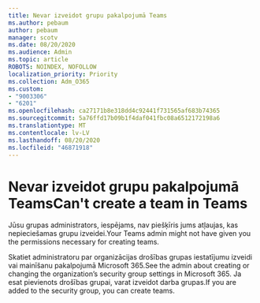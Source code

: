 ```yaml
---
title: Nevar izveidot grupu pakalpojumā Teams
ms.author: pebaum
author: pebaum
manager: scotv
ms.date: 08/20/2020
ms.audience: Admin
ms.topic: article
ROBOTS: NOINDEX, NOFOLLOW
localization_priority: Priority
ms.collection: Adm_O365
ms.custom:
- "9003306"
- "6201"
ms.openlocfilehash: ca27171b8e318dd4c92441f731565af683b74365
ms.sourcegitcommit: 5a76ffd17b09b1f4daf041fbc08a6512172198a6
ms.translationtype: MT
ms.contentlocale: lv-LV
ms.lasthandoff: 08/20/2020
ms.locfileid: "46871918"
---
```

# <a name="cant-create-a-team-in-teams"></a><span data-ttu-id="86131-102">Nevar izveidot grupu pakalpojumā Teams</span><span class="sxs-lookup"><span data-stu-id="86131-102">Can't create a team in Teams</span></span>

<span data-ttu-id="86131-103">Jūsu grupas administrators, iespējams, nav piešķīris jums atļaujas, kas nepieciešamas grupu izveidei.</span><span class="sxs-lookup"><span data-stu-id="86131-103">Your Teams admin might not have given you the permissions necessary for creating teams.</span></span>  

<span data-ttu-id="86131-104">Skatiet administratoru par organizācijas drošības grupas iestatījumu izveidi vai mainīšanu pakalpojumā Microsoft 365.</span><span class="sxs-lookup"><span data-stu-id="86131-104">See the admin about creating or changing the organization’s security group settings in Microsoft 365.</span></span> <span data-ttu-id="86131-105">Ja esat pievienots drošības grupai, varat izveidot darba grupas.</span><span class="sxs-lookup"><span data-stu-id="86131-105">If you are added to the security group, you can create teams.</span></span>